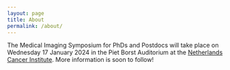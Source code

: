 ```yaml
---
layout: page
title: About
permalink: /about/
---
```


The Medical Imaging Symposium for PhDs and Postdocs will take place on Wednesday 17 January 2024 in the Piet Borst Auditorium at the [Netherlands Cancer Institute][nki]. More information is soon to follow!


[nki]: https://www.nki.nl/

